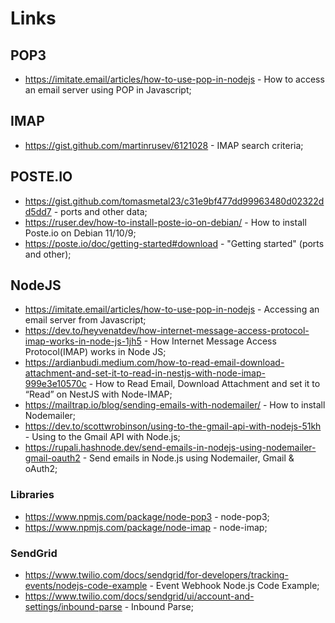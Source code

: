 # Links

## POP3

- https://imitate.email/articles/how-to-use-pop-in-nodejs - How to access an email server using POP in Javascript;

## IMAP

- https://gist.github.com/martinrusev/6121028 - IMAP search criteria;

## POSTE.IO

- https://gist.github.com/tomasmetal23/c31e9bf477dd99963480d02322dd5dd7 - ports and other data;
- https://ruser.dev/how-to-install-poste-io-on-debian/ - How to install Poste.io on Debian 11/10/9;
- https://poste.io/doc/getting-started#download - "Getting started" (ports and other);

## NodeJS

- https://imitate.email/articles/how-to-use-pop-in-nodejs - Accessing an email server from Javascript;
- https://dev.to/heyvenatdev/how-internet-message-access-protocol-imap-works-in-node-js-1jh5 - How Internet Message Access Protocol(IMAP) works in Node JS;
- https://ardianbudi.medium.com/how-to-read-email-download-attachment-and-set-it-to-read-in-nestjs-with-node-imap-999e3e10570c - How to Read Email, Download Attachment and set it to “Read” on NestJS with Node-IMAP;
- https://mailtrap.io/blog/sending-emails-with-nodemailer/ - How to install Nodemailer;
- https://dev.to/scottwrobinson/using-to-the-gmail-api-with-nodejs-51kh - Using to the Gmail API with Node.js;
- https://rupali.hashnode.dev/send-emails-in-nodejs-using-nodemailer-gmail-oauth2 - Send emails in Node.js using Nodemailer, Gmail & oAuth2;

### Libraries

- https://www.npmjs.com/package/node-pop3 - node-pop3;
- https://www.npmjs.com/package/node-imap - node-imap;

### SendGrid

- https://www.twilio.com/docs/sendgrid/for-developers/tracking-events/nodejs-code-example - Event Webhook Node.js Code Example;
- https://www.twilio.com/docs/sendgrid/ui/account-and-settings/inbound-parse - Inbound Parse;


